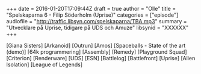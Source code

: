 +++
date = 2016-01-20T17:09:44Z
draft = true
author = "Olle"
title = "Spelskaparna 6 - Filip Söderholm (Uprise)"
categories = ["episode"]
audiofile = "http://traffic.libsyn.com/spelskaparna/TBA.mp3"
summary = "Utvecklare på Uprise, tidigare på UDS och Amuze"
libsynid = "XXXXXX"
+++

[Giana Sisters]
[Arkanoid]
[Outrun]
[Amos]
[Spaceballs - State of the art (demo)]
[64k programmering]
[Assembly]
[Remedy]
[Playground Squad]
[Criterion]
[Renderware]
[UDS]
[ESN]
[Battlelog]
[Battlefront]
[Uprise]
[Alien Isolation]
[League of Legends]




